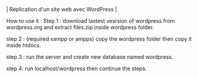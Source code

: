 | Réplication d'un site web avec WordPress |

How to use it :
Step 1 : download lastest vesrsion of wordpress from wordpress.org and  extract files.zip inside wordpress folder.

step 2 : (required xampp or ampps)  copy the wordpress folder then copy it inside htdocs.

step 3 : run the server and create new database named wordpress.

step 4: run localhost/wordpress then continue the steps.





                 






   

